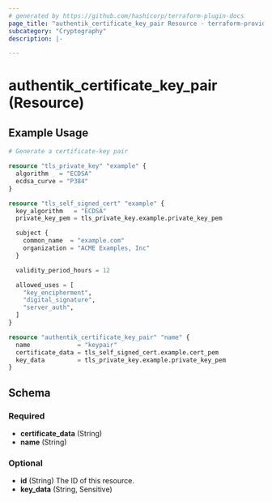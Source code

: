 ```yaml
---
# generated by https://github.com/hashicorp/terraform-plugin-docs
page_title: "authentik_certificate_key_pair Resource - terraform-provider-authentik"
subcategory: "Cryptography"
description: |-

---
```


# authentik_certificate_key_pair (Resource)



## Example Usage

```terraform
# Generate a certificate-key pair

resource "tls_private_key" "example" {
  algorithm   = "ECDSA"
  ecdsa_curve = "P384"
}

resource "tls_self_signed_cert" "example" {
  key_algorithm   = "ECDSA"
  private_key_pem = tls_private_key.example.private_key_pem

  subject {
    common_name  = "example.com"
    organization = "ACME Examples, Inc"
  }

  validity_period_hours = 12

  allowed_uses = [
    "key_encipherment",
    "digital_signature",
    "server_auth",
  ]
}

resource "authentik_certificate_key_pair" "name" {
  name             = "keypair"
  certificate_data = tls_self_signed_cert.example.cert_pem
  key_data         = tls_private_key.example.private_key_pem
}
```

<!-- schema generated by tfplugindocs -->
## Schema

### Required

- **certificate_data** (String)
- **name** (String)

### Optional

- **id** (String) The ID of this resource.
- **key_data** (String, Sensitive)


